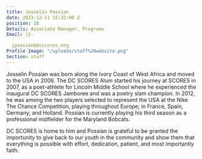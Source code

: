 ```yaml
---
title: Josselin Possian
date: 2023-12-11 15:32:00 Z
position: 18
Details: Associate Manager, Programs
Email: |2-

  jpossian@dcscores.org
Profile Image: "/uploads/staff%20website.png"
Section: staff
---
```


Josselin Possian was born along the Ivory Coast of West Africa and moved to the USA in 2006. The DC SCORES Alum started his journey at SCORES in 2007, as a poet-athlete for Lincoln Middle School where he experienced the inaugural DC SCORES Jamboree and was a poetry slam champion. In 2012, he was among the two players selected to represent the USA at the Nike The Chance Competition, playing throughout Europe; in France, Spain, Germany, and Holland. Possian is currently playing his third season as a professional midfielder for the Maryland Bobcats.

DC SCORES is home to him and Possian is grateful to be granted the importunity to give back to our youth in the community and show them that everything is possible with effort, dedication, patient, and most importantly faith.